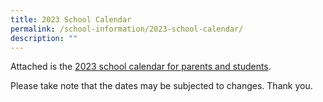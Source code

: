 ```yaml
---
title: 2023 School Calendar
permalink: /school-information/2023-school-calendar/
description: ""
---
```

Attached is the [2023 school calendar for parents and students](/files/2023/2023%20School%20Calendar%20(for%20Parents%20&%20Students).pdf).

Please take note that the dates may be subjected to changes. Thank you.